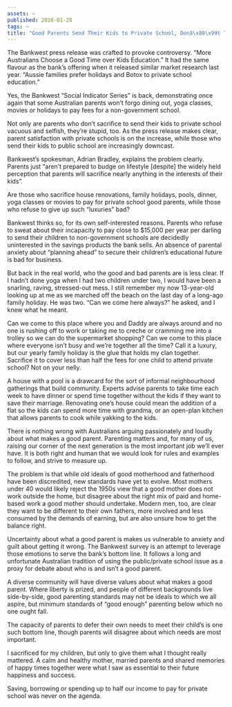 ```yaml
---
assets: ~
published: 2010-01-28
tags: ~
title: "Good Parents Send Their Kids to Private School, Donâ\x80\x99t They?"
---
```

The Bankwest press release was crafted to provoke controversy. “More
Australians Choose a Good Time over Kids Education.” It had the same
flavour as the bank’s offering when it released similar market research
last year. “Aussie families prefer holidays and Botox to private school
education.”

Yes, the Bankwest “Social Indicator Series” is back, demonstrating once
again that some Australian parents won’t forgo dining out, yoga classes,
movies or holidays to pay fees for a non-government school.

Not only are parents who don’t sacrifice to send their kids to private
school vacuous and selfish, they’re stupid, too. As the press release
makes clear, parent satisfaction with private schools is on the
increase, while those who send their kids to public school are
increasingly downcast.

Bankwest’s spokesman, Adrian Bradley, explains the problem clearly.
Parents just “aren’t prepared to budge on lifestyle [despite] the widely
held perception that parents will sacrifice nearly anything in the
interests of their kids”.

Are those who sacrifice house renovations, family holidays, pools,
dinner, yoga classes or movies to pay for private school good parents,
while those who refuse to give up such “luxuries” bad?

Bankwest thinks so, for its own self-interested reasons. Parents who
refuse to sweat about their incapacity to pay close to $15,000 per year
per darling to send their children to non-government schools are
decidedly uninterested in the savings products the bank sells. An
absence of parental anxiety about “planning ahead” to secure their
children’s educational future is bad for business.

But back in the real world, who the good and bad parents are is less
clear. If I hadn’t done yoga when I had two children under two, I would
have been a snarling, raving, stressed-out mess. I still remember my now
13-year-old looking up at me as we marched off the beach on the last day
of a long-ago family holiday. He was two. “Can we come here always?” he
asked, and I knew what he meant.

Can we come to this place where you and Daddy are always around and no
one is rushing off to work or taking me to creche or cramming me into a
trolley so we can do the supermarket shopping? Can we come to this place
where everyone isn’t busy and we’re together all the time? Call it a
luxury, but our yearly family holiday is the glue that holds my clan
together. Sacrifice it to cover less than half the fees for one child to
attend private school? Not on your nelly.

A house with a pool is a drawcard for the sort of informal neighbourhood
gatherings that build community. Experts advise parents to take time
each week to have dinner or spend time together without the kids if they
want to save their marriage. Renovating one’s house could mean the
addition of a flat so the kids can spend more time with grandma, or an
open-plan kitchen that allows parents to cook while yakking to the kids.

There is nothing wrong with Australians arguing passionately and loudly
about what makes a good parent. Parenting matters and, for many of us,
raising our corner of the next generation is the most important job
we’ll ever have. It is both right and human that we would look for rules
and examples to follow, and strive to measure up.

The problem is that while old ideals of good motherhood and fatherhood
have been discredited, new standards have yet to evolve. Most mothers
under 40 would likely reject the 1950s view that a good mother does not
work outside the home, but disagree about the right mix of paid and
home-based work a good mother should undertake. Modern men, too, are
clear they want to be different to their own fathers, more involved and
less consumed by the demands of earning, but are also unsure how to get
the balance right.

Uncertainty about what a good parent is makes us vulnerable to anxiety
and guilt about getting it wrong. The Bankwest survey is an attempt to
leverage those emotions to serve the bank’s bottom line. It follows a
long and unfortunate Australian tradition of using the public/private
school issue as a proxy for debate about who is and isn’t a good parent.

A diverse community will have diverse values about what makes a good
parent. Where liberty is prized, and people of different backgrounds
live side-by-side, good parenting standards may not be ideals to which
we all aspire, but minimum standards of “good enough” parenting below
which no one ought fall.

The capacity of parents to defer their own needs to meet their child’s
is one such bottom line, though parents will disagree about which needs
are most important.

I sacrificed for my children, but only to give them what I thought
really mattered. A calm and healthy mother, married parents and shared
memories of happy times together were what I saw as essential to their
future happiness and success.

Saving, borrowing or spending up to half our income to pay for private
school was never on the agenda.